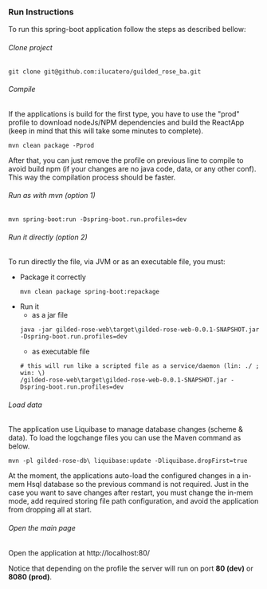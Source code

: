 ### Run Instructions

To run this spring-boot application follow the steps as described bellow:

###### Clone project
```
git clone git@github.com:ilucatero/guilded_rose_ba.git
```


###### Compile

If the applications is build for the first type, you have to use the "prod" profile to download nodeJs/NPM 
dependencies and build the ReactApp (keep in mind that this will take some minutes to complete).
```
mvn clean package -Pprod
```

After that, you can just remove the profile on previous line to compile to avoid build npm (if your changes are no
java code, data, or any other conf). This way the compilation process should be faster.


###### Run as with mvn (option 1)
```
mvn spring-boot:run -Dspring-boot.run.profiles=dev
```

###### Run it directly (option 2)
To run directly the file, via JVM or as an executable file, you must:
  * Package it correctly
    ```
    mvn clean package spring-boot:repackage 
    ```
  * Run it
    - as a jar file
    ```
    java -jar gilded-rose-web\target\gilded-rose-web-0.0.1-SNAPSHOT.jar -Dspring-boot.run.profiles=dev
    ```
    - as executable file
    ```
    # this will run like a scripted file as a service/daemon (lin: ./ ; win: \)
    /gilded-rose-web\target\gilded-rose-web-0.0.1-SNAPSHOT.jar -Dspring-boot.run.profiles=dev
    ```

###### Load data
The application use Liquibase to manage database changes (scheme & data). To load the logchange files 
you can use the Maven command as below.
```
mvn -pl gilded-rose-db\ liquibase:update -Dliquibase.dropFirst=true
```

At the moment, the applications auto-load the configured changes in a in-mem Hsql database so the previous
command is not required. Just in the case you want to save changes after restart, you must change the in-mem mode, 
add required storing file path configuration, and avoid the application from dropping all at start.

###### Open the main page

Open the application at http://localhost:80/

Notice that depending on the profile the server will run on port **80 (dev)** or **8080 (prod)**.